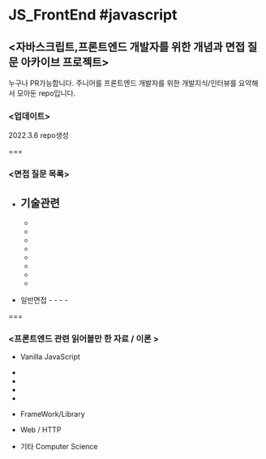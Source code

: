 # JS_FrontEnd #javascript

## <자바스크립트,프론트엔드 개발자를 위한 개념과 면접 질문 아카이브 프로젝트>

누구나 PR가능합니다. 주니어를 프론트엔드 개발자를 위한 개발지식/인터뷰를 요약해서 모아둔 repo입니다.

### <업데이트>

2022.3.6 repo생성

===

### <면접 질문 목록>

  * 기술관련
    -
    -
    -
    -
    -
    -
    -
    -
    -
    
   * 일반면접
    -
    -
    -
    -
    
  

=== 

### <프론트엔드 관련 읽어볼만 한 자료 / 이론 >

  * Vanilla JavaScript
   -
   -
   -
   -
    
  * FrameWork/Library
  
  * Web / HTTP
  
  * 기타 Computer Science


